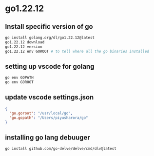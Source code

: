 # go1.22.12

## Install specific version of go

```bash
go install golang.org/dl/go1.22.12@latest
go1.22.12 download
go1.22.12 version
go1.22.12 env GOROOT # to tell where all the go binaries installed

```

## setting up vscode for golang

```bash
go env GOPATH
go env GOROOT
```

## update vscode settings.json

```json
{
  "go.goroot": "/usr/local/go",
  "go.gopath": "/Users/piyusharora/go"
}
```

## installing go lang debuuger

```shell
go install github.com/go-delve/delve/cmd/dlv@latest
```
